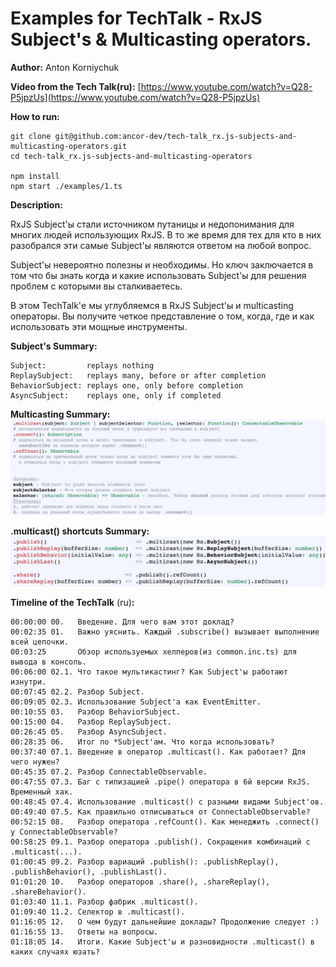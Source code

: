 # Examples for TechTalk - RxJS Subject's & Multicasting operators.

**Author:** Anton Korniychuk 

**Video from the Tech Talk(ru):** [https://www.youtube.com/watch?v=Q28-P5jpzUs](https://www.youtube.com/watch?v=Q28-P5jpzUs)

**How to run:**

```
git clone git@github.com:ancor-dev/tech-talk_rx.js-subjects-and-multicasting-operators.git
cd tech-talk_rx.js-subjects-and-multicasting-operators

npm install
npm start ./examples/1.ts
```

**Description:**

RxJS Subject'ы стали источником путаницы и недопонимания для многих людей использующих RxJS. В то же время для тех для кто в них разобрался эти самые Subject'ы являются ответом на любой вопрос.

Subject'ы невероятно полезны и необходимы. Но ключ заключается в том что бы знать когда и какие использовать Subject'ы для решения проблем с которыми вы сталкиваетесь.

В этом TechTalk'е мы углубляемся в RxJS Subject'ы и multicasting операторы. Вы получите четкое представление о том, когда, где и как использовать эти мощные инструменты.

**Subject's Summary:**
```
Subject:         replays nothing
ReplaySubject:   replays many, before or after completion
BehaviorSubject: replays one, only before completion
AsyncSubject:    replays one, only if completed
```

**Multicasting Summary:**
![Multicasting Summary (ru) by Anton Korniychuk](/images/multicast.png)

**.multicast() shortcuts Summary:**
![.multicast() shortcuts Summary (ru) by Anton Korniychuk](/images/aliases.png)

**Timeline of the TechTalk** (ru)**:**
```
00:00:00 00.   Введение. Для чего вам этот доклад? 
00:02:35 01.   Важно уяснить. Каждый .subscribe() вызывает выполнение всей цепочки.
00:03:25       Обзор используемых хелперов(из common.inc.ts) для вывода в консоль.
00:06:00 02.1. Что такое мультикастинг? Как Subject'ы работают изнутри.
00:07:45 02.2. Разбор Subject.
00:09:05 02.3. Использование Subject'а как EventEmitter.
00:10:55 03.   Разбор BehaviorSubject.
00:15:00 04.   Разбор ReplaySubject.
00:26:45 05.   Разбор AsyncSubject.
00:28:35 06.   Итог по *Subject'ам. Что когда использовать?
00:37:40 07.1. Введение в оператор .multicast(). Как работает? Для чего нужен?
00:45:35 07.2. Разбор ConnectableObservable.
00:47:55 07.3. Баг с типизацией .pipe() оператора в 6й версии RxJS. Временный хак.
00:48:45 07.4. Использование .multicast() с разными видами Subject'ов.
00:49:40 07.5. Как правильно отписываться от ConnectableObservable?
00:52:15 08.   Разбор оператора .refCount(). Как менеджить .connect() у ConnectableObservable?
00:58:25 09.1. Разбор оператора .publish(). Сокращения комбинаций с .multicast(...).
01:00:45 09.2. Разбор вариаций .publish(): .publishReplay(), .publishBehavior(), .publishLast().
01:01:20 10.   Разбор операторов .share(), .shareReplay(), .shareBehavior().
01:03:40 11.1. Разбор фабрик .multicast().
01:09:40 11.2. Селектор в .multicast().
01:16:05 12.   О чем будут дальнейшие доклады? Продолжение следует :)
01:16:55 13.   Ответы на вопросы.
01:18:05 14.   Итоги. Какие Subject'ы и разновидности .multicast() в каких случаях юзать?
```
